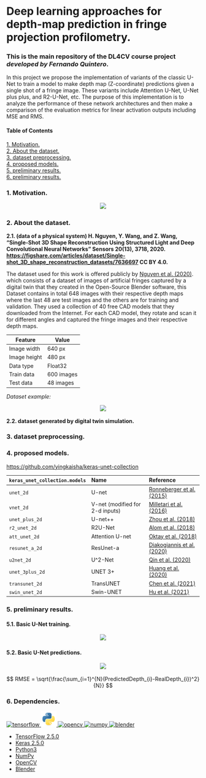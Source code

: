 <h1 align="left"> Deep learning approaches for depth-map prediction in fringe projection profilometry. </h1>

### This is the main repository of the DL4CV course project *developed by Fernando Quintero*.

In this project we propose the implementation of variants of the classic U-Net to train a model to make depth map (Z-coordinate) predictions given a single shot of a fringe image. These variants include Attention U-Net, U-Net plus plus, and R2-U-Net, etc. The purpose of this implementation is to analyze the performance of these network architectures and then make a comparison of the evaluation metrics for linear activation outputs including MSE and RMS.

#### **Table of Contents**
[1. Motivation.](#motivation)
<br/>[2. About the dataset.](#aboutdata)
<br/>[3. dataset preprocessing.](#dataprepro)
<br/>[4. proposed models.](#proposedmodels)
<br/>[5. preliminary results.](#preresults)
<br/>[6. preliminary results.](#preresults)


### 1. Motivation.
<p align="center"> <img src="https://imgur.com/oY4ILqT.png"> </p>

### 2. About the dataset.

**2.1. (data of a physical system) H. Nguyen, Y. Wang, and Z. Wang, “Single-Shot 3D Shape Reconstruction Using Structured Light and Deep Convolutional Neural Networks” Sensors 20(13), 3718, 2020.
https://figshare.com/articles/dataset/Single-shot_3D_shape_reconstruction_datasets/7636697 CC BY 4.0.**

The dataset used for this work is offered publicly by [Nguyen et al. (2020)](https://www.mdpi.com/1424-8220/20/13/3718/htm). which consists of a dataset of images of artificial fringes captured by a digital twin that they created in the Open-Source Blender software, this Dataset contains in total 648 images with their respective depth maps where the last 48 are test images and the others are for training and validation. They used a collection of 40 free CAD models that they downloaded from the Internet. For each CAD model, they rotate and scan it for different angles and captured the fringe images and their respective depth maps.


| Feature       | Value      |
|---------------|------------|
| Image width   | 640 px     |
| Image height  | 480 px     |
| Data type     | Float32    |
| Train data    | 600 images |
| Test data     | 48 images  |

*Dataset example:*

<p align="center"> <img src="https://imgur.com/YJbeJZk.png"> </p>

**2.2. dataset generated by digital twin simulation.**

### 3. dataset preprocessing.

### 4. proposed models.

https://github.com/yingkaisha/keras-unet-collection

| `keras_unet_collection.models` | Name | Reference |
|:---------------|:----------------|:----------------|
| `unet_2d`      | U-net           | [Ronneberger et al. (2015)](https://link.springer.com/chapter/10.1007/978-3-319-24574-4_28) |
| `vnet_2d`      | V-net (modified for 2-d inputs) | [Milletari et al. (2016)](https://arxiv.org/abs/1606.04797) |
| `unet_plus_2d` | U-net++         | [Zhou et al. (2018)](https://link.springer.com/chapter/10.1007/978-3-030-00889-5_1) |
| `r2_unet_2d`   | R2U-Net         | [Alom et al. (2018)](https://arxiv.org/abs/1802.06955) |
| `att_unet_2d`  | Attention U-net | [Oktay et al. (2018)](https://arxiv.org/abs/1804.03999) |
| `resunet_a_2d` | ResUnet-a       | [Diakogiannis et al. (2020)](https://doi.org/10.1016/j.isprsjprs.2020.01.013) |
| `u2net_2d`     | U^2-Net         | [Qin et al. (2020)](https://arxiv.org/abs/2005.09007) |
| `unet_3plus_2d` | UNET 3+        | [Huang et al. (2020)](https://arxiv.org/abs/2004.08790) |
| `transunet_2d` | TransUNET       | [Chen et al. (2021)](https://arxiv.org/abs/2102.04306) |
| `swin_unet_2d` | Swin-UNET       | [Hu et al. (2021)](https://arxiv.org/abs/2105.05537) |
 

### 5. preliminary results.

#### 5.1. Basic U-Net training.
<p align="center"> <img src="https://imgur.com/yCzazv1.png"> </p>

#### 5.2. Basic U-Net predictions.
<p align="center"> <img src="https://imgur.com/GsLppAE.png"> </p>

$$
    RMSE = \sqrt{\frac{\sum_{i=1}^{N}(PredictedDepth_{i}-RealDepth_{i})^2}{N}}
$$

### 6. Dependencies.

<a href="https://tensorflow.org/" target="_blank" rel="noreferrer"> <img src="https://www.vectorlogo.zone/logos/tensorflow/tensorflow-ar21.svg" alt="tensorflow" width="100" height="40"/> </a><a href="https://www.python.org" target="_blank" rel="noreferrer"> <img src="https://raw.githubusercontent.com/devicons/devicon/master/icons/python/python-original.svg" alt="python" width="40" height="40"/> </a><a href="https://opencv.org/" target="_blank" rel="noreferrer"> <img src="https://www.vectorlogo.zone/logos/opencv/opencv-icon.svg" alt="opencv" width="40" height="40"/> </a><a href="https://numpy.org/" target="_blank" rel="noreferrer"> <img src="https://cdn.worldvectorlogo.com/logos/numpy-1.svg" alt="numpy" width="38" height="38"/> </a><a href="https://www.blender.org/" target="_blank" rel="noreferrer"> <img src="https://download.blender.org/branding/community/blender_community_badge_white.svg" alt="blender" width="40" height="40"/> </a>

- [TensorFlow 2.5.0](https://www.tensorflow.org/)
- [Keras 2.5.0](https://keras.io/)
- [Python3](https://www.python.org/)
- [NumPy](https://numpy.org/)
- [OpenCV](https://opencv.org/)
- [Blender](https://www.blender.org/) 

